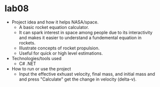 # lab08
- Project idea and how it helps NASA/space.
  - A basic rocket equation calculator.
  - It can spark interest in space among people due to its interactivity and makes it easier to understand a fundemental equation in rockets.
  - Illustrate concepts of rocket propulsion.
  - Useful for quick or high level estimations.
- Technologies/tools used
  - C# .NET
- How to run or use the project
  - Input the effective exhuast velocity, final mass, and initial mass and and press "Calculate" get the change in velocity (delta-v).
